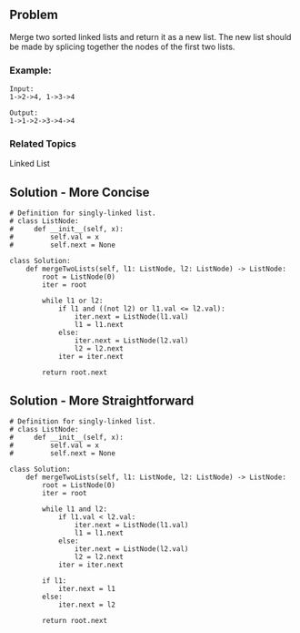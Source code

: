 ## Problem
Merge two sorted linked lists and return it as a new list. The new list should be made by splicing together the nodes of the first two lists.

### Example:
```
Input: 
1->2->4, 1->3->4

Output: 
1->1->2->3->4->4
```
### Related Topics
Linked List


## Solution - More Concise
```
# Definition for singly-linked list.
# class ListNode:
#     def __init__(self, x):
#         self.val = x
#         self.next = None

class Solution:
    def mergeTwoLists(self, l1: ListNode, l2: ListNode) -> ListNode:
        root = ListNode(0)
        iter = root

        while l1 or l2:
            if l1 and ((not l2) or l1.val <= l2.val):
                iter.next = ListNode(l1.val)
                l1 = l1.next
            else:
                iter.next = ListNode(l2.val)
                l2 = l2.next
            iter = iter.next
        
        return root.next
```

## Solution - More Straightforward
```
# Definition for singly-linked list.
# class ListNode:
#     def __init__(self, x):
#         self.val = x
#         self.next = None

class Solution:
    def mergeTwoLists(self, l1: ListNode, l2: ListNode) -> ListNode:
        root = ListNode(0)
        iter = root

        while l1 and l2:
            if l1.val < l2.val:
                iter.next = ListNode(l1.val)
                l1 = l1.next
            else:
                iter.next = ListNode(l2.val)
                l2 = l2.next
            iter = iter.next
            
        if l1: 
            iter.next = l1
        else: 
            iter.next = l2
            
        return root.next
```
